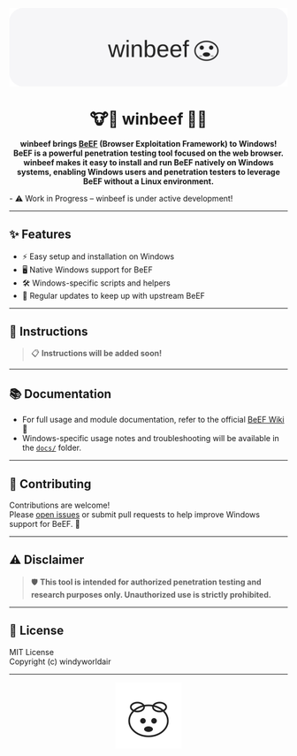 <p align="center">
  <img src="https://raw.githubusercontent.com/windyworldair/winbeef/main/assets/banner.svg" alt="winbeef banner" width="600"/>
</p>

<h1 align="center">🐮🍔 winbeef 🍔🐮</h1>
<p align="center">
  <b>winbeef brings <a href="https://github.com/beefproject/beef">BeEF</a> (Browser Exploitation Framework) to Windows!<br>
  BeEF is a powerful penetration testing tool focused on the web browser.<br>
  winbeef makes it easy to install and run BeEF natively on Windows systems, enabling Windows users and penetration testers to leverage BeEF without a Linux environment.</b>
</p>
- ⚠️ Work in Progress – winbeef is under active development!

---

## ✨ Features

- ⚡ Easy setup and installation on Windows
- 🖥️ Native Windows support for BeEF
- 🛠️ Windows-specific scripts and helpers
- 🔄 Regular updates to keep up with upstream BeEF

---

## 📖 Instructions

> 📋 **Instructions will be added soon!**

---

## 📚 Documentation

- For full usage and module documentation, refer to the official [BeEF Wiki](https://github.com/beefproject/beef/wiki) 📑
- Windows-specific usage notes and troubleshooting will be available in the [`docs/`](./docs/) folder.

---

## 🤝 Contributing

Contributions are welcome!  
Please [open issues](https://github.com/windyworldair/winbeef/issues) or submit pull requests to help improve Windows support for BeEF. 🚀

---

## ⚠️ Disclaimer

> 🛡️ **This tool is intended for authorized penetration testing and research purposes only. Unauthorized use is strictly prohibited.**

---

## 📜 License

MIT License  
Copyright (c) windyworldair

---

<p align="center">
  <img src="https://raw.githubusercontent.com/windyworldair/winbeef/main/assets/cow.svg" alt="winbeef mascot" height="120"/>
</p>
